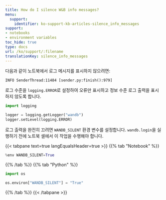 ```yaml
---
title: How do I silence W&B info messages?
menu:
  support:
    identifier: ko-support-kb-articles-silence_info_messages
support:
- notebooks
- environment variables
toc_hide: true
type: docs
url: /ko/support/:filename
translationKey: silence_info_messages
---
```

다음과 같이 노트북에서 로그 메시지를 표시하지 않으려면:

```
INFO SenderThread:11484 [sender.py:finish():979]
```

로그 수준을 `logging.ERROR`로 설정하여 오류만 표시하고 정보 수준 로그 출력을 표시하지 않도록 합니다.

```python
import logging

logger = logging.getLogger("wandb")
logger.setLevel(logging.ERROR)
```

로그 출력을 완전히 끄려면 `WANDB_SILENT` 환경 변수를 설정합니다. `wandb.login`을 실행하기 전에 노트북 셀에서 이 작업을 수행해야 합니다.

{{< tabpane text=true langEqualsHeader=true >}}
{{% tab "Notebook" %}}
```python
%env WANDB_SILENT=True
```
{{% /tab %}}
{{% tab "Python" %}}
```python
import os

os.environ["WANDB_SILENT"] = "True"
```
{{% /tab %}}
{{< /tabpane >}}
